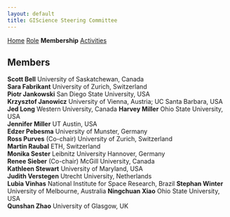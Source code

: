 ```yaml
---
layout: default
title: GIScience Steering Committee
---
```

[Home](index.html) [Role](role.html) **Membership** [Activities](activities.html)

## Members
**Scott Bell**	University of Saskatchewan, Canada  
**Sara Fabrikant**	University of Zurich, Switzerland  
**Piotr Jankowski**	San Diego State University, USA  
**Krzysztof Janowicz** 	University of Vienna, Austria; UC Santa Barbara, USA  
**Jed Long** Western University, Canada
**Harvey Miller**	Ohio State University, USA  
**Jennifer Miller**	UT Austin, USA  
**Edzer Pebesma**	University of Munster, Germany  
**Ross Purves** (Co-chair)	University of Zurich, Switzerland  
**Martin Raubal**	ETH, Switzerland  
**Monika Sester**	Leibnitz University Hannover, Germany  
**Renee Sieber** (Co-chair)	McGill University, Canada  
**Kathleen Stewart**	University of Maryland, USA  
**Judith Verstegen**	Utrecht University, Netherlands  
**Lubia Vinhas** National Institute for Space Research, Brazil
**Stephan Winter**	University of Melbourne, Australia
**Ningchuan Xiao**	Ohio State University, USA  
**Qunshan Zhao** University of Glasgow, UK
